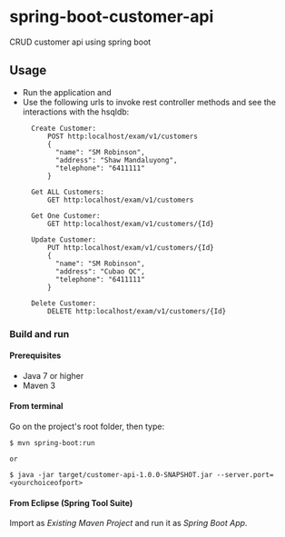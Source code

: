 # spring-boot-customer-api
CRUD customer api using spring boot

## Usage

- Run the application and
- Use the following urls to invoke rest controller methods and see the interactions
  with the hsqldb:
  ``` 
    Create Customer:
        POST http:localhost/exam/v1/customers
        {
          "name": "SM Robinson",
          "address": "Shaw Mandaluyong",
          "telephone": "6411111"
        }
    
    Get ALL Customers:
        GET http:localhost/exam/v1/customers

    Get One Customer:
        GET http:localhost/exam/v1/customers/{Id}
    
    Update Customer:
        PUT http:localhost/exam/v1/customers/{Id}
        {
          "name": "SM Robinson",
          "address": "Cubao QC",
          "telephone": "6411111"
        }
    
    Delete Customer:
        DELETE http:localhost/exam/v1/customers/{Id}
  ```

### Build and run

#### Prerequisites

- Java 7 or higher
- Maven 3

#### From terminal

Go on the project's root folder, then type:

    $ mvn spring-boot:run
    
    or
    
    $ java -jar target/customer-api-1.0.0-SNAPSHOT.jar --server.port=<yourchoiceofport>

#### From Eclipse (Spring Tool Suite)

Import as *Existing Maven Project* and run it as *Spring Boot App*.
